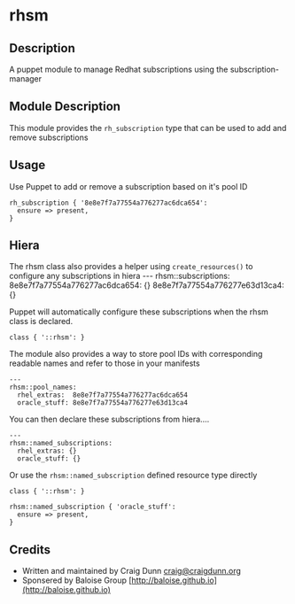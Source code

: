 # rhsm

## Description

A puppet module to manage Redhat subscriptions using the subscription-manager


## Module Description

This module provides the `rh_subscription` type that can be used to add and remove subscriptions

## Usage

Use Puppet to add or remove a subscription based on it's pool ID

    rh_subscription { '8e8e7f7a77554a776277ac6dca654':
      ensure => present,
    }

## Hiera

The rhsm class also provides a helper using `create_resources()` to configure any subscriptions in hiera
    ---
    rhsm::subscriptions:
      8e8e7f7a77554a776277ac6dca654: {}
      8e8e7f7a77554a776277e63d13ca4: {}
     
Puppet will automatically configure these subscriptions when the rhsm class is declared.

    class { '::rhsm': }

The module also provides a way to store pool IDs with corresponding readable names and refer to those in your manifests

    ---
    rhsm::pool_names:
      rhel_extras:  8e8e7f7a77554a776277ac6dca654
      oracle_stuff: 8e8e7f7a77554a776277e63d13ca4

You can then declare these subscriptions from hiera....

    ---
    rhsm::named_subscriptions:
      rhel_extras: {}
      oracle_stuff: {}

Or use the `rhsm::named_subscription` defined resource type directly

    class { '::rhsm': }

    rhsm::named_subscription { 'oracle_stuff':
      ensure => present,
    }

## Credits

* Written and maintained by Craig Dunn <craig@craigdunn.org>
* Sponsered by Baloise Group [http://baloise.github.io](http://baloise.github.io)
